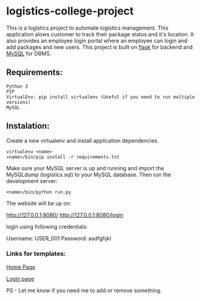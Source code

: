# logistics-college-project


This is a logistics project to automate logistics management. This application alows customer to track their package status and it's location. It also provides an employee login portal where an employee can login and add packages and new users. This project is built on [flask](http://flask.pocoo.org/) for backend and [MySQL](https://www.mysql.com/) for DBMS.


## Requirements:

```
Python 3 
PIP
VirtualEnv: pip install virtualenv (Useful if you need to run multiple versions)
MySQL
```

## Instalation:

Create a new virtualenv and install application dependencies.

```
virtualenv <name>
<name>/bin/pip install -r requirements.txt
```

Make sure your MySQL server is up and running and import the MySQLdump (logistics.sql) to your MySQL database. 
Then run the development server:

```
<name>/bin/python run.py
```
The website will be up on:

http://127.0.0.1:8080/
http://127.0.0.1:8080/login

login using following credentials:

Username: USER_001
Password: asdfghjkl


### Links for templates:

[Home Page](https://freewebsitetemplates.com/preview/logistics/index.html)

[Login page](https://dribbble.com/shots/2385490--001-Sign-In-Page/attachments/459757)

PS - Let me know if you need me to add or remove something.
